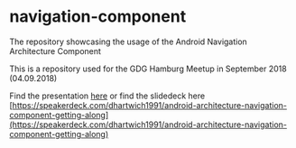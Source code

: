 # navigation-component
The repository showcasing the usage of the Android Navigation Architecture Component

This is a repository used for the GDG Hamburg Meetup in September 2018 (04.09.2018)

Find the presentation [here](presentation.pdf) or find the slidedeck here [https://speakerdeck.com/dhartwich1991/android-architecture-navigation-component-getting-along](https://speakerdeck.com/dhartwich1991/android-architecture-navigation-component-getting-along)
